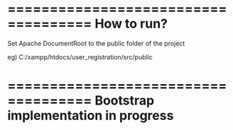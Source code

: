 ====================================
How to run?
====================================

Set Apache DocumentRoot to the public folder of the project

eg) C:/xampp/htdocs/user_registration/src/public


====================================
Bootstrap implementation in progress
====================================
